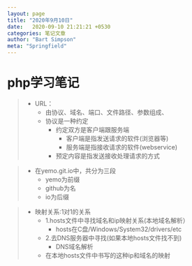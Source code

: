 ```yaml
---
layout: page
title: "2020年9月10日"
date:   2020-09-10 21:21:21 +0530
categories: 笔记文章
author: "Bart Simpson"
meta: "Springfield"
---
```

# php学习笔记

> - URL：
>    - 由协议、域名、端口、文件路径、参数组成、
>    - 协议是一种约定
>      - 约定双方是客户端跟服务端
>        - 客户端是指发送请求的软件(浏览器等)
>        - 服务端是指接收请求的软件(webservice)
>      - 预定内容是指发送接收处理请求的方式

> - 在yemo.git.io中，共分为三段
>    - yemo为前缀
>    - github为名
>    - io为后缀

> - 映射关系:1对1的关系
>    - 1.hosts文件中寻找域名和ip映射关系(本地域名解析）
>       - hosts在C盘/Windows/System32/drivers/etc
>    - 2.去DNS服务器中寻找(如果本地hosts文件找不到)
>       - DNS域名解析
>    - 在本地hosts文件中书写的这种ip和域名的映射